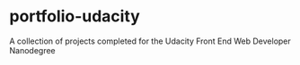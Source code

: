 # portfolio-udacity
A collection of projects completed for the Udacity Front End Web Developer Nanodegree
